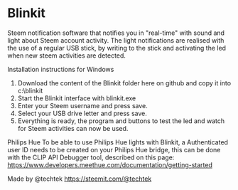 # Blinkit



Steem notification software that notifies you in "real-time" with sound and light about Steem account activity.
The light notifications are realised with the use of a regular USB stick, by writing to the stick and activating the led when new steem activities are detected.

Installation instructions for Windows

1. Download the content of the Blinkit folder here on github and copy it into c:\blinkit
2. Start the Blinkit interface with blinkit.exe  
3. Enter your Steem username and press save.
4. Select your USB drive letter and press save.
5. Everything is ready, the program and buttons to test the led and watch for Steem activities can now be used. 




Philips Hue
To be able to use Philips Hue lights with Blinkit, a Authenticated user ID needs to be created on your Philips Hue bridge,
this can be done with the CLIP API Debugger tool, described on this page:
https://www.developers.meethue.com/documentation/getting-started





Made by @techtek
https://steemit.com/@techtek

